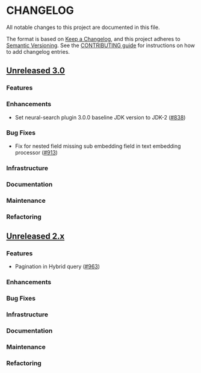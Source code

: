 # CHANGELOG
All notable changes to this project are documented in this file.

The format is based on [Keep a Changelog](https://keepachangelog.com/en/1.0.0/), and this project adheres to [Semantic Versioning](https://semver.org/spec/v2.0.0.html). See the [CONTRIBUTING guide](./CONTRIBUTING.md#Changelog) for instructions on how to add changelog entries.

## [Unreleased 3.0](https://github.com/opensearch-project/neural-search/compare/2.x...HEAD)
### Features
### Enhancements
- Set neural-search plugin 3.0.0 baseline JDK version to JDK-2 ([#838](https://github.com/opensearch-project/neural-search/pull/838))
### Bug Fixes
- Fix for nested field missing sub embedding field in text embedding processor ([#913](https://github.com/opensearch-project/neural-search/pull/913))
### Infrastructure
### Documentation
### Maintenance
### Refactoring

## [Unreleased 2.x](https://github.com/opensearch-project/neural-search/compare/2.18...2.x)
### Features
- Pagination in Hybrid query ([#963](https://github.com/opensearch-project/neural-search/pull/963))
### Enhancements
### Bug Fixes
### Infrastructure
### Documentation
### Maintenance
### Refactoring
